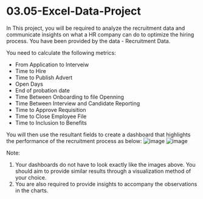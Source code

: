 # 03.05-Excel-Data-Project

In This project, you will be required to analyze the recruitment data and communicate insights on what a HR company can do to optimize the hiring process. 
You have been provided by the data - Recruitment Data. 

You need to calculate the following metrics: 
- From Application to Interveiw
- Time to Hire
- Time to Publish Advert
- Open Days
- End of probation date
- Time Between Onboarding to file Openning
- Time Between Interview and Candidate Reporting
- Time to Approve Requisition
- Time to Close Employee File
- Time to Inclusion to Benefits

You will then use the resultant fields to create a dashboard that highlights the performance of the recruitment process as below: 
![image](https://github.com/user-attachments/assets/99ef3f9f-9467-494f-8faa-c9f1d6daf054)
![image](https://github.com/user-attachments/assets/863b3a03-e08d-4b49-915b-55dcb1489991)

Note: 
1. Your dashboards do not have to look exactly like the images above. You should aim to provide similar results through a visualization method of your choice.
2. You are also required to provide insights to accompany the observations in the charts.





